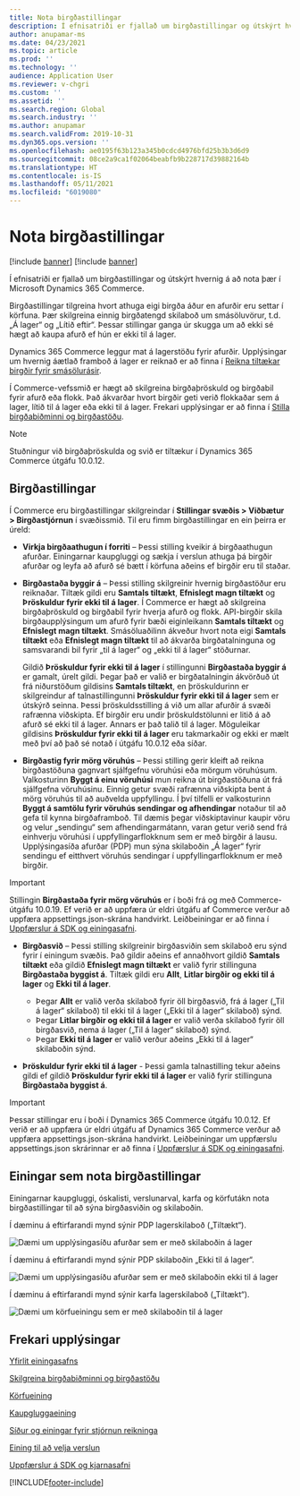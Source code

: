 ```yaml
---
title: Nota birgðastillingar
description: Í efnisatriði er fjallað um birgðastillingar og útskýrt hvernig á að nota þær í Microsoft Dynamics 365 Commerce.
author: anupamar-ms
ms.date: 04/23/2021
ms.topic: article
ms.prod: ''
ms.technology: ''
audience: Application User
ms.reviewer: v-chgri
ms.custom: ''
ms.assetid: ''
ms.search.region: Global
ms.search.industry: ''
ms.author: anupamar
ms.search.validFrom: 2019-10-31
ms.dyn365.ops.version: ''
ms.openlocfilehash: ae0195f63b123a345b0cdcd4976bfd25b3b3d6d9
ms.sourcegitcommit: 08ce2a9ca1f02064beabfb9b228717d39882164b
ms.translationtype: HT
ms.contentlocale: is-IS
ms.lasthandoff: 05/11/2021
ms.locfileid: "6019080"
---
```

# <a name="apply-inventory-settings"></a>Nota birgðastillingar

[!include [banner](includes/banner.md)]
[!include [banner](includes/preview-banner.md)]

Í efnisatriði er fjallað um birgðastillingar og útskýrt hvernig á að nota þær í Microsoft Dynamics 365 Commerce.

Birgðastillingar tilgreina hvort athuga eigi birgða áður en afurðir eru settar í körfuna. Þær skilgreina einnig birgðatengd skilaboð um smásöluvörur, t.d. „Á lager“ og „Lítið eftir“. Þessar stillingar ganga úr skugga um að ekki sé hægt að kaupa afurð ef hún er ekki til á lager.

Dynamics 365 Commerce leggur mat á lagerstöðu fyrir afurðir. Upplýsingar um hvernig áætlað framboð á lager er reiknað er að finna í [Reikna tiltækar birgðir fyrir smásölurásir](calculated-inventory-retail-channels.md).

Í Commerce-vefssmið er hægt að skilgreina birgðaþröskuld og birgðabil fyrir afurð eða flokk. Það ákvarðar hvort birgðir geti verið flokkaðar sem á lager, lítið til á lager eða ekki til á lager. Frekari upplýsingar er að finna í [Stilla birgðabiðminni og birgðastöðu](inventory-buffers-levels.md).

> [!NOTE]
> Stuðningur við birgðaþröskulda og svið er tiltækur í Dynamics 365 Commerce útgáfu 10.0.12.

## <a name="inventory-settings"></a>Birgðastillingar

Í Commerce eru birgðastillingar skilgreindar í **Stillingar svæðis \> Viðbætur \> Birgðastjórnun** í svæðissmið. Til eru fimm birgðastillingar en ein þeirra er úreld:

- **Virkja birgðaathugun í forriti** – Þessi stilling kveikir á birgðaathugun afurðar. Einingarnar kaupgluggi og sækja í verslun athuga þá birgðir afurðar og leyfa að afurð sé bætt í körfuna aðeins ef birgðir eru til staðar.
- **Birgðastaða byggir á** – Þessi stilling skilgreinir hvernig birgðastöður eru reiknaðar. Tiltæk gildi eru **Samtals tiltækt**, **Efnislegt magn tiltækt** og **Þröskuldur fyrir ekki til á lager**. Í Commerce er hægt að skilgreina birgðaþröskuld og birgðabil fyrir hverja afurð og flokk. API-birgðir skila birgðaupplýsingum um afurð fyrir bæði eiginleikann **Samtals tiltækt** og **Efnislegt magn tiltækt**. Smásöluaðilinn ákveður hvort nota eigi **Samtals tiltækt** eða **Efnislegt magn tiltækt** til að ákvarða birgðatalninguna og samsvarandi bil fyrir „til á lager“ og „ekki til á lager“ stöðurnar.

    Gildið **Þröskuldur fyrir ekki til á lager** í stillingunni **Birgðastaða byggir á** er gamalt, úrelt gildi. Þegar það er valið er birgðatalningin ákvörðuð út frá niðurstöðum gildisins **Samtals tiltækt**, en þröskuldurinn er skilgreindur af talnastillingunni **Þröskuldur fyrir ekki til á lager** sem er útskýrð seinna. Þessi þröskuldsstilling á við um allar afurðir á svæði rafrænna viðskipta. Ef birgðir eru undir þröskuldstölunni er litið á að afurð sé ekki til á lager. Annars er það talið til á lager. Möguleikar gildisins **Þröskuldur fyrir ekki til á lager** eru takmarkaðir og ekki er mælt með því að það sé notað í útgáfu 10.0.12 eða síðar.

- **Birgðastig fyrir mörg vöruhús** – Þessi stilling gerir kleift að reikna birgðastöðuna gagnvart sjálfgefnu vöruhúsi eða mörgum vöruhúsum. Valkosturinn **Byggt á einu vöruhúsi** mun reikna út birgðastöðuna út frá sjálfgefna vöruhúsinu. Einnig getur svæði rafrænna viðskipta bent á mörg vöruhús til að auðvelda uppfyllingu. Í því tilfelli er valkosturinn **Byggt á samtölu fyrir vöruhús sendingar og afhendingar** notaður til að gefa til kynna birgðaframboð. Til dæmis þegar viðskiptavinur kaupir vöru og velur „sendingu“ sem afhendingarmátann, varan getur verið send frá einhverju vöruhúsi í uppfyllingarflokknum sem er með birgðir á lausu. Upplýsingasíða afurðar (PDP) mun sýna skilaboðin „Á lager“ fyrir sendingu ef eitthvert vöruhús sendingar í uppfyllingarflokknum er með birgðir. 

> [!IMPORTANT] 
> Stillingin **Birgðastaða fyrir mörg vöruhús** er í boði frá og með Commerce-útgáfu 10.0.19. Ef verið er að uppfæra úr eldri útgáfu af Commerce verður að uppfæra appsettings.json-skrána handvirkt. Leiðbeiningar er að finna í [Uppfærslur á SDK og einingasafni](e-commerce-extensibility/sdk-updates.md#update-the-appsettingsjson-file).

- **Birgðasvið** – Þessi stilling skilgreinir birgðasviðin sem skilaboð eru sýnd fyrir í einingum svæðis. Það gildir aðeins ef annaðhvort gildið **Samtals tiltækt** eða gildið **Efnislegt magn tiltækt** er valið fyrir stillinguna **Birgðastaða byggist á**. Tiltæk gildi eru **Allt**, **Litlar birgðir og ekki til á lager** og **Ekki til á lager**.

    - Þegar **Allt** er valið verða skilaboð fyrir öll birgðasvið, frá á lager („Til á lager“ skilaboð) til ekki til á lager („Ekki til á lager“ skilaboð) sýnd.
    - Þegar **Litlar birgðir og ekki til á lager** er valið verða skilaboð fyrir öll birgðasvið, nema á lager („Til á lager“ skilaboð) sýnd.
    - Þegar **Ekki til á lager** er valið verður aðeins „Ekki til á lager“ skilaboðin sýnd.

- **Þröskuldur fyrir ekki til á lager** - Þessi gamla talnastilling tekur aðeins gildi ef gildið **Þröskuldur fyrir ekki til á lager** er valið fyrir stillinguna **Birgðastaða byggist á**.

> [!IMPORTANT] 
> Þessar stillingar eru í boði í Dynamics 365 Commerce útgáfu 10.0.12. Ef verið er að uppfæra úr eldri útgáfu af Dynamics 365 Commerce verður að uppfæra appsettings.json-skrána handvirkt. Leiðbeiningar um uppfærslu appsettings.json skrárinnar er að finna í [Uppfærslur á SDK og einingasafni](e-commerce-extensibility/sdk-updates.md#update-the-appsettingsjson-file).

## <a name="modules-that-use-inventory-settings"></a>Einingar sem nota birgðastillingar

Einingarnar kaupgluggi, óskalisti, verslunarval, karfa og körfutákn nota birgðastillingar til að sýna birgðasviðin og skilaboðin.

Í dæminu á eftirfarandi mynd sýnir PDP lagerskilaboð („Tiltækt“).

![Dæmi um upplýsingasíðu afurðar sem er með skilaboðin á lager](./media/pdp-InStock.png)

Í dæminu á eftirfarandi mynd sýnir PDP skilaboðin „Ekki til á lager“.

![Dæmi um upplýsingasíðu afurðar sem er með skilaboðin ekki til á lager](./media/pdp-outofstock.png)

Í dæminu á eftirfarandi mynd sýnir karfa lagerskilaboð („Tiltækt“).

![Dæmi um körfueiningu sem er með skilaboðin til á lager](./media/cart-instock.png)

## <a name="additional-resources"></a>Frekari upplýsingar

[Yfirlit einingasafns](starter-kit-overview.md)

[Skilgreina birgðabiðminni og birgðastöðu](inventory-buffers-levels.md)

[Körfueining](add-cart-module.md)

[Kaupgluggaeining](add-buy-box.md)

[Síður og einingar fyrir stjórnun reikninga](account-management.md)

[Eining til að velja verslun](store-selector.md)

[Uppfærslur á SDK og kjarnasafni](e-commerce-extensibility/sdk-updates.md)


[!INCLUDE[footer-include](../includes/footer-banner.md)]
